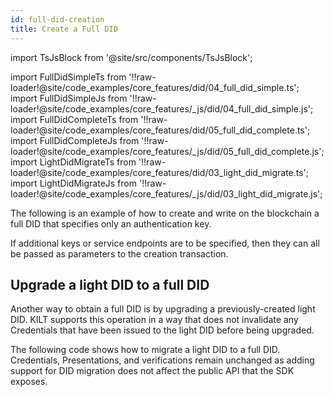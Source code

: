 ```yaml
---
id: full-did-creation
title: Create a Full DID
---
```


import TsJsBlock from '@site/src/components/TsJsBlock';

import FullDidSimpleTs from '!!raw-loader!@site/code_examples/core_features/did/04_full_did_simple.ts';
import FullDidSimpleJs from '!!raw-loader!@site/code_examples/core_features/_js/did/04_full_did_simple.js';
import FullDidCompleteTs from '!!raw-loader!@site/code_examples/core_features/did/05_full_did_complete.ts';
import FullDidCompleteJs from '!!raw-loader!@site/code_examples/core_features/_js/did/05_full_did_complete.js';
import LightDidMigrateTs from '!!raw-loader!@site/code_examples/core_features/did/03_light_did_migrate.ts';
import LightDidMigrateJs from '!!raw-loader!@site/code_examples/core_features/_js/did/03_light_did_migrate.js';

The following is an example of how to create and write on the blockchain a full DID that specifies only an authentication key.

<TsJsBlock tsSnippet={FullDidSimpleTs} jsSnippet={FullDidSimpleJs} />

If additional keys or service endpoints are to be specified, then they can all be passed as parameters to the creation transaction.

<TsJsBlock tsSnippet={FullDidCompleteTs} jsSnippet={FullDidCompleteJs} />

## Upgrade a light DID to a full DID

Another way to obtain a full DID is by upgrading a previously-created light DID.
KILT supports this operation in a way that does not invalidate any Credentials that have been issued to the light DID before being upgraded.

The following code shows how to migrate a light DID to a full DID.
Credentials, Presentations, and verifications remain unchanged as adding support for DID migration does not affect the public API that the SDK exposes.

<TsJsBlock tsSnippet={LightDidMigrateTs} jsSnippet={LightDidMigrateJs} />